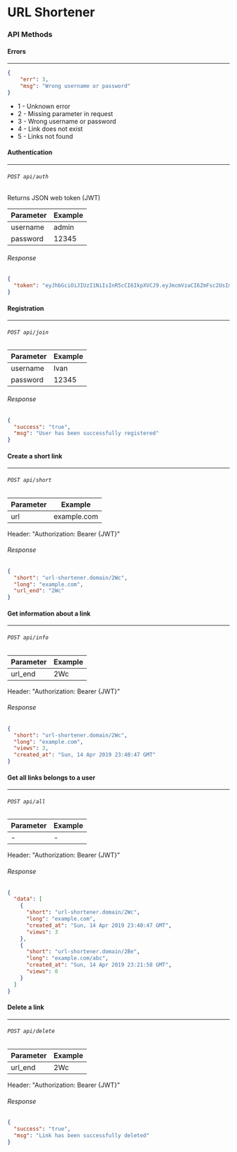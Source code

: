 # URL Shortener

### API Methods

#### Errors
-------------

```json
{
	"err": 3,
	"msg": "Wrong username or password"
}
```
- 1 - Unknown error
- 2 - Missing parameter in request
- 3 - Wrong username or password
- 4 - Link does not exist
- 5 - Links not found


#### Authentication
-------------
###### `POST api/auth`
Returns JSON web token (JWT)

| Parameter  | Example |
| ------------- | ------------- |
| username  | admin  |
| password  | 12345  |

###### Response
```json
{
  "token": "eyJhbGciOiJIUzI1NiIsInR5cCI6IkpXVCJ9.eyJmcmVzaCI6ZmFsc2UsImV4cCI6MTU1NTYxNjkyNiwiaWF0IjoxNTU1NjE2MDI2LCJ0eXBlIjoiYWNjZXNzIiwibmJmIjoxNTU1NjE2MDI2LCJpZGVudGl0eSI6MTAwMDEsImp0aSI6IjYyMmMzOTlmLTI4MjgtNGVlNy1hNWNiLTc5MmFjODU0MWMzYiIsInVzZXJfY2xhaW1zIjp7InVzZXJfaWQiOjEwMDAxfX0.b1d1wr-o-JvKjwsFNfsiJBiWqDJ-vI-Kb-vaxhHKSBw"
}
```

#### Registration
-------------
###### `POST api/join`


| Parameter  | Example |
| ------------- | ------------- |
| username  | Ivan  |
| password  | 12345  |

###### Response
```json
{
  "success": "true",
  "msg": "User has been successfully registered"
}
```

#### Create a short link
-------------
###### `POST api/short`

| Parameter  | Example |
| ------------- | ------------- |
| url  | example.com  |

Header: "Authorization: Bearer {JWT}"

###### Response
```json
{
  "short": "url-shortener.domain/2Wc",
  "long": "example.com",
  "url_end": "2Wc"
}
```

#### Get information about a link
-------------
###### `POST api/info`

| Parameter  | Example |
| ------------- | ------------- |
| url_end  | 2Wc  |

Header: "Authorization: Bearer {JWT}"

###### Response
```json
{
  "short": "url-shortener.domain/2Wc",
  "long": "example.com",
  "views": 3,
  "created_at": "Sun, 14 Apr 2019 23:40:47 GMT"
}
```

#### Get all links belongs to a user
-------------
###### `POST api/all`

| Parameter  | Example |
| ------------- | ------------- |
| -  | -  |

Header: "Authorization: Bearer {JWT}"

###### Response
```json
{
  "data": [
    {
      "short": "url-shortener.domain/2Wc",
	  "long": "example.com",
	  "created_at": "Sun, 14 Apr 2019 23:40:47 GMT",
      "views": 3
    },
    {
      "short": "url-shortener.domain/2Be",
	  "long": "example.com/abc",
	  "created_at": "Sun, 14 Apr 2019 23:21:58 GMT",
      "views": 0
    }
  ]
}
```

#### Delete a link
-------------
###### `POST api/delete`

| Parameter  | Example |
| ------------- | ------------- |
| url_end  | 2Wc  |

Header: "Authorization: Bearer {JWT}"

###### Response
```json
{
  "success": "true",
  "msg": "Link has been successfully deleted"
}
```
